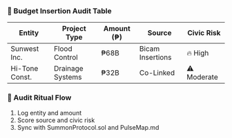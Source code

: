 ### 💸 Budget Insertion Audit Table
| Entity          | Project Type     | Amount (₱)     | Source           | Civic Risk |
|-----------------|------------------|----------------|------------------|-------------|
| Sunwest Inc.    | Flood Control     | ₱68B           | Bicam Insertions | 🔥 High  
| Hi-Tone Const.  | Drainage Systems  | ₱32B           | Co-Linked        | ⚠️ Moderate  

### 🔄 Audit Ritual Flow
1. Log entity and amount  
2. Score source and civic risk  
3. Sync with SummonProtocol.sol and PulseMap.md
